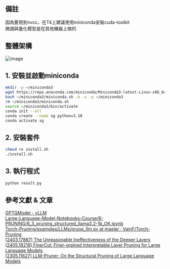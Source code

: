 ## 備註
因為要用到nvcc，在T4上建議使用miniconda安裝cuda-toolkit  
微調與量化模型是在其他機器上做的

## 整體架構
![image](https://github.com/user-attachments/assets/8ae607d0-b29f-4159-9f65-772a9fbd849c)

## 1. 安裝並啟動miniconda
```bash
mkdir -p ~/miniconda3
wget https://repo.anaconda.com/miniconda/Miniconda3-latest-Linux-x86_64.sh -O ~/miniconda3/miniconda.sh
bash ~/miniconda3/miniconda.sh -b -u -p ~/miniconda3
rm ~/miniconda3/miniconda.sh
source ~/miniconda3/bin/activate
conda init --all
conda create --name sg python=3.10
conda activate sg
```

## 2. 安裝套件
```bash
chmod +x install.sh
./install.sh
```

## 3. 執行程式
```bash
python result.py
```

## 參考文獻 & 文章
[GPTQModel - vLLM](https://docs.vllm.ai/en/stable/features/quantization/gptqmodel.html)  
[Large-Language-Model-Notebooks-Course/6-PRUNING/6_3_pruning_structured_llama3.2-1b_OK.ipynb](https://github.com/peremartra/Large-Language-Model-Notebooks-Course/blob/main/6-PRUNING/6_3_pruning_structured_llama3.2-1b_OK.ipynb)  
[Torch-Pruning/examples/LLMs/prune_llm.py at master · VainF/Torch-Pruning](https://github.com/VainF/Torch-Pruning/blob/master/examples/LLMs/prune_llm.py)  
[[2403.17887] The Unreasonable Ineffectiveness of the Deeper Layers](https://arxiv.org/abs/2403.17887)  
[[2405.18218] FinerCut: Finer-grained Interpretable Layer Pruning for Large Language Models](https://arxiv.org/abs/2405.18218)  
[[2305.11627] LLM-Pruner: On the Structural Pruning of Large Language Models](https://arxiv.org/abs/2305.11627)